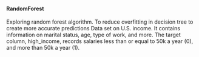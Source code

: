 #### RandomForest
Exploring random forest algorithm. To reduce overfitting in decision tree to create more accurate predictions
Data set on U.S. income. It contains information on marital status, age, type of work, and more. The target column, high_income, records salaries less than or equal to 50k a year (0), and more than 50k a year (1).
